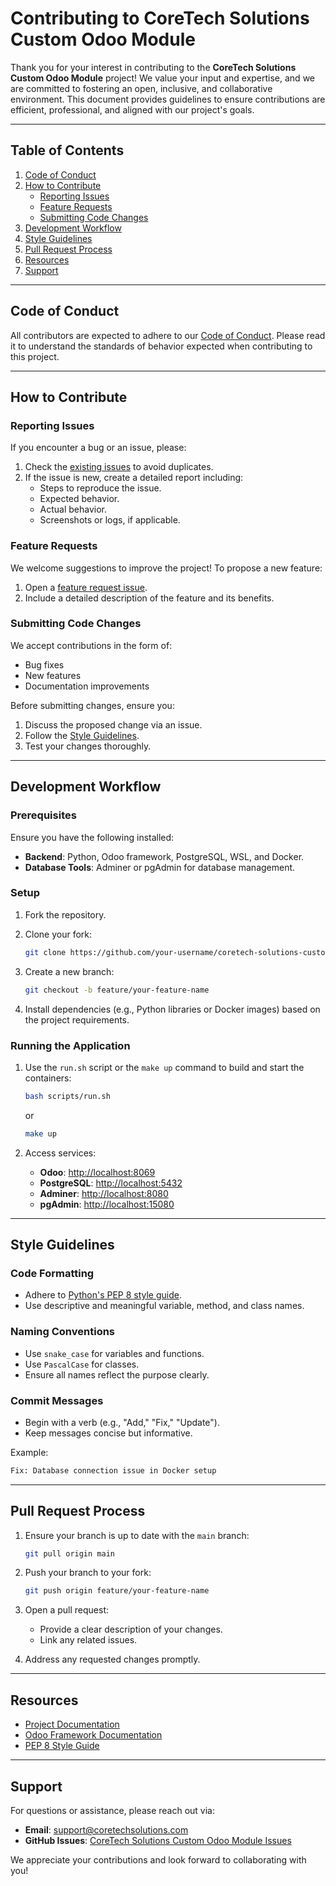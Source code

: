 # Contributing to CoreTech Solutions Custom Odoo Module

Thank you for your interest in contributing to the **CoreTech Solutions Custom Odoo Module** project! We value your input and expertise, and we are committed to fostering an open, inclusive, and collaborative environment. This document provides guidelines to ensure contributions are efficient, professional, and aligned with our project's goals.

---

## Table of Contents

1. [Code of Conduct](#code-of-conduct)
2. [How to Contribute](#how-to-contribute)
   - [Reporting Issues](#reporting-issues)
   - [Feature Requests](#feature-requests)
   - [Submitting Code Changes](#submitting-code-changes)
3. [Development Workflow](#development-workflow)
4. [Style Guidelines](#style-guidelines)
5. [Pull Request Process](#pull-request-process)
6. [Resources](#resources)
7. [Support](#support)

---

## Code of Conduct

All contributors are expected to adhere to our [Code of Conduct](CODE_OF_CONDUCT.md). Please read it to understand the standards of behavior expected when contributing to this project.

---

## How to Contribute

### Reporting Issues

If you encounter a bug or an issue, please:

1. Check the [existing issues](https://github.com/manuelalejandrojimeneztorres/coretech-solutions-custom-odoo-module/issues) to avoid duplicates.
2. If the issue is new, create a detailed report including:
   - Steps to reproduce the issue.
   - Expected behavior.
   - Actual behavior.
   - Screenshots or logs, if applicable.

### Feature Requests

We welcome suggestions to improve the project! To propose a new feature:

1. Open a [feature request issue](https://github.com/manuelalejandrojimeneztorres/coretech-solutions-custom-odoo-module/issues/new).
2. Include a detailed description of the feature and its benefits.

### Submitting Code Changes

We accept contributions in the form of:

- Bug fixes
- New features
- Documentation improvements

Before submitting changes, ensure you:

1. Discuss the proposed change via an issue.
2. Follow the [Style Guidelines](#style-guidelines).
3. Test your changes thoroughly.

---

## Development Workflow

### Prerequisites

Ensure you have the following installed:

- **Backend**: Python, Odoo framework, PostgreSQL, WSL, and Docker.
- **Database Tools**: Adminer or pgAdmin for database management.

### Setup

1. Fork the repository.
2. Clone your fork:

   ```bash
   git clone https://github.com/your-username/coretech-solutions-custom-odoo-module.git
   ```

3. Create a new branch:

   ```bash
   git checkout -b feature/your-feature-name
   ```

4. Install dependencies (e.g., Python libraries or Docker images) based on the project requirements.

### Running the Application

1. Use the `run.sh` script or the `make up` command to build and start the containers:

   ```bash
   bash scripts/run.sh
   ```

   or

   ```bash
   make up
   ```

2. Access services:
   - **Odoo**: [http://localhost:8069](http://localhost:8069)
   - **PostgreSQL**: [http://localhost:5432](http://localhost:5432)
   - **Adminer**: [http://localhost:8080](http://localhost:8080)
   - **pgAdmin**: [http://localhost:15080](http://localhost:15080)

---

## Style Guidelines

### Code Formatting

- Adhere to [Python's PEP 8 style guide](https://peps.python.org/pep-0008/).
- Use descriptive and meaningful variable, method, and class names.

### Naming Conventions

- Use `snake_case` for variables and functions.
- Use `PascalCase` for classes.
- Ensure all names reflect the purpose clearly.

### Commit Messages

- Begin with a verb (e.g., "Add," "Fix," "Update").
- Keep messages concise but informative.

Example:

```bash
Fix: Database connection issue in Docker setup
```

---

## Pull Request Process

1. Ensure your branch is up to date with the `main` branch:

   ```bash
   git pull origin main
   ```

2. Push your branch to your fork:

   ```bash
   git push origin feature/your-feature-name
   ```

3. Open a pull request:
   - Provide a clear description of your changes.
   - Link any related issues.

4. Address any requested changes promptly.

---

## Resources

- [Project Documentation](https://github.com/manuelalejandrojimeneztorres/coretech-solutions-custom-odoo-module/wiki)
- [Odoo Framework Documentation](https://www.odoo.com/documentation/18.0/)
- [PEP 8 Style Guide](https://peps.python.org/pep-0008/)

---

## Support

For questions or assistance, please reach out via:

- **Email**: support@coretechsolutions.com
- **GitHub Issues**: [CoreTech Solutions Custom Odoo Module Issues](https://github.com/manuelalejandrojimeneztorres/coretech-solutions-custom-odoo-module/issues)

We appreciate your contributions and look forward to collaborating with you!
